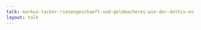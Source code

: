 ```yaml
---
talk: markus-tacker-riesengeschaeft-und-geldmacherei-wie-der-dothiv-ev-den-newgtlds-ihre-daseinsberechtigung-gibt
layout: talk
---
```

